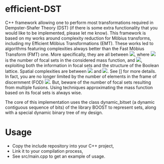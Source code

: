 # efficient-DST

C++ framework allowing one to perform most transformations required in Dempster-Shafer Theory (DST) (if there is some extra functionality that you would like to be implemented, please let me know).
This framework is based on my works around complexity reduction for Möbius transforms, including my Efficient Möbius Transformations (EMT).
These works led to algorithms featuring complexities always better than the Fast Möbius Transform (FMT) one. More specifically, they are all between <img src="https://latex.codecogs.com/gif.latex?O(F)" />, where <img src="https://latex.codecogs.com/gif.latex?F " /> is the number of focal sets in the considered mass function,
and <img src="https://latex.codecogs.com/gif.latex?O(N.2^{N})" />, exploiting both the information in focal sets and the structure of the Boolean lattice.
Spatial complexities are between <img src="https://latex.codecogs.com/gif.latex?O(F)" /> and <img src="https://latex.codecogs.com/gif.latex?O(2^{N})" />. See [] for more details.
In fact, you are no longer limited by the number of elements in the frame of discernment (FOD) <img src="https://latex.codecogs.com/gif.latex?N" />. 
But, beware of the number of focal sets resulting from multiple fusions. Using techniques approximating the mass function based on its focal sets is always wise.


The core of this implementation uses the class dynamic\_bitset (a dynamic contiguous sequence of bits) of the library BOOST to represent sets, along with a special dynamic binary tree of my design.

# Usage

- Copy the include repository into your C++ project,
- Link it to your compilation process,
- See src/main.cpp to get an example of usage.